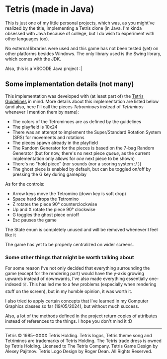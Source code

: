 # Tetris (made in Java)

This is just one of my little personal projects, which was, as you might've realized
by the title, implementing a Tetris clone (in Java. I'm kinda obsessed with Java
because of college, but I do wish to experiment with other languages too).

No external libraries were used and this game has not been tested (yet) on other platforms besides Windows. The only library used is the Swing library, which comes with the JDK.

Also, this is a VSCODE Java project :|

## Some implementation details (not many)

This implementation was developed with (at least part of) the [Tetris Guidelines](https://harddrop.com/wiki/Tetris_Guideline) in mind. More details about this implementation are listed below (and also, here I'll call the pieces *Tetrominoes* instead of *Tetriminos* whenever I mention them by name):

- The colors of the Tetrominoes are as defined by the guidelines
- The playfield is 10x24
- There was an attempt to implement the Super/Standard Rotation System (SRS) for movements and rotations
- The pieces spawn already in the playfield
- The Random Generator for the pieces is based on the 7-bag Random Generator (but for now, there's no next piece *queue*, as the current implementation only allows for *one* next piece to be shown)
- There's no "hold piece" (nor sounds (nor a scoring system :/ ))
- The ghost piece is enabled by default, but can be toggled on/off by pressing the G key during gameplay

As for the controls:

- Arrow keys move the Tetromino (down key is soft drop)
- Space hard drops the Tetromino
- Z rotates the piece 90° counterclockwise
- Up and X rotate the piece 90° clockwise
- G toggles the ghost piece on/off
- Esc pauses the game

The State enum is completely unused and will be removed whenever I feel like it

The game has yet to be properly centralized on wider screens.

### Some other things that might be worth talking about

For some reason I've not only decided that everything surrounding the game (except
for the rendering part) would have the y-axis growing upwards instead of downwards, I've also made everything essentially one-indexed ☠️. This has led me to a few problems (especially when rendering stuff on the screen), but in my humble opinion, it was worth it.

I also tried to apply certain concepts that I've learned in my Computer Graphics classes so far (19/05/2024), but without much success.

Also, a lot of the methods defined in the project return copies of attributes instead of references to the things. I hope you don't mind it :D

---

Tetris © 1985~XXXX Tetris Holding.
Tetris logos, Tetris theme song and Tetriminos are trademarks of Tetris Holding.
The Tetris trade dress is owned by Tetris Holding.
Licensed to The Tetris Company.
Tetris Game Design by Alexey Pajitnov.
Tetris Logo Design by Roger Dean.
All Rights Reserved.